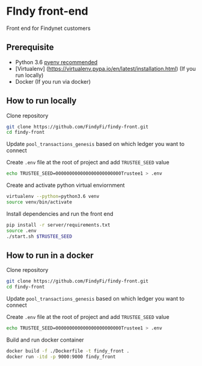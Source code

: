 # FIndy front-end
Front end for Findynet customers

## Prerequisite 

- Python 3.6 [pyenv recommended](https://github.com/pyenv/pyenv#installation)
- [Virtualenv] (https://virtualenv.pypa.io/en/latest/installation.html) (If you run locally)
- Docker (If you run via docker)


## How to run locally

Clone repository
```sh
git clone https://github.com/FindyFi/findy-front.git
cd findy-front
```

Update `pool_transactions_genesis` based on which ledger you want to connect

Create `.env` file at the root of project and add `TRUSTEE_SEED` value
```sh
echo TRUSTEE_SEED=000000000000000000000000Trustee1 > .env
```

Create and activate python virtual enviornment 
```sh
virtualenv --python=python3.6 venv
source venv/bin/activate
```

Install dependencies and run the front end
```sh
pip install -r server/requirements.txt
source .env 
./start.sh $TRUSTEE_SEED
```

## How to run in a docker

Clone repository
```sh
git clone https://github.com/FindyFi/findy-front.git
cd findy-front
```

Update `pool_transactions_genesis` based on which ledger you want to connect

Create `.env` file at the root of project and add `TRUSTEE_SEED` value

```sh
echo TRUSTEE_SEED=000000000000000000000000Trustee1 > .env
```

Build and run docker container
```sh
docker build -f ./Dockerfile -t findy_front .
docker run -itd -p 9000:9000 findy_front
```
